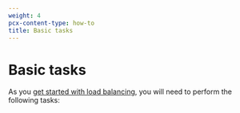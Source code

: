 ```yaml
---
weight: 4
pcx-content-type: how-to
title: Basic tasks
---
```


# Basic tasks

As you [get started with load balancing](/get-started), you will need to perform the following tasks:

<DirectoryListing path="/how-to" />